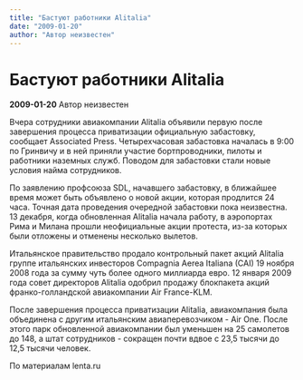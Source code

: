 ```yaml
---
title: "Бастуют работники Alitalia"
date: "2009-01-20"
author: "Автор неизвестен"
---
```


# Бастуют работники Alitalia

**2009-01-20** Автор неизвестен

Вчера сотрудники авиакомпании Alitalia объявили первую после завершения процесса приватизации официальную забастовку, сообщает Associated Press. Четырехчасовая забастовка началась в 9:00 по Гринвичу и в ней приняли участие бортпроводники, пилоты и работники наземных служб. Поводом для забастовки стали новые условия найма сотрудников.

По заявлению профсоюза SDL, начавшего забастовку, в ближайшее время может быть объявлено о новой акции, которая продлится 24 часа. Точная дата проведения очередной забастовки пока неизвестна. 13 декабря, когда обновленная Alitalia начала работу, в аэропортах Рима и Милана прошли неофициальные акции протеста, из-за которых были отложены и отменены несколько вылетов.

Итальянское правительство продало контрольный пакет акций Alitalia группе итальянских инвесторов Compagnia Aerea Italiana (CAI) 19 ноября 2008 года за сумму чуть более одного миллиарда евро. 12 января 2009 года совет директоров Alitalia одобрил продажу блокпакета акций франко-голландской авиакомпании Air France-KLM.

После завершения процесса приватизации Alitalia, авиакомпания была объединена с другим итальянским авиаперевозчиком - Air One. После этого парк обновленной авиакомпании был уменьшен на 25 самолетов до 148, а штат сотрудников - сокращен почти вдвое с 23,5 тысячи до 12,5 тысячи человек.

По материалам lenta.ru